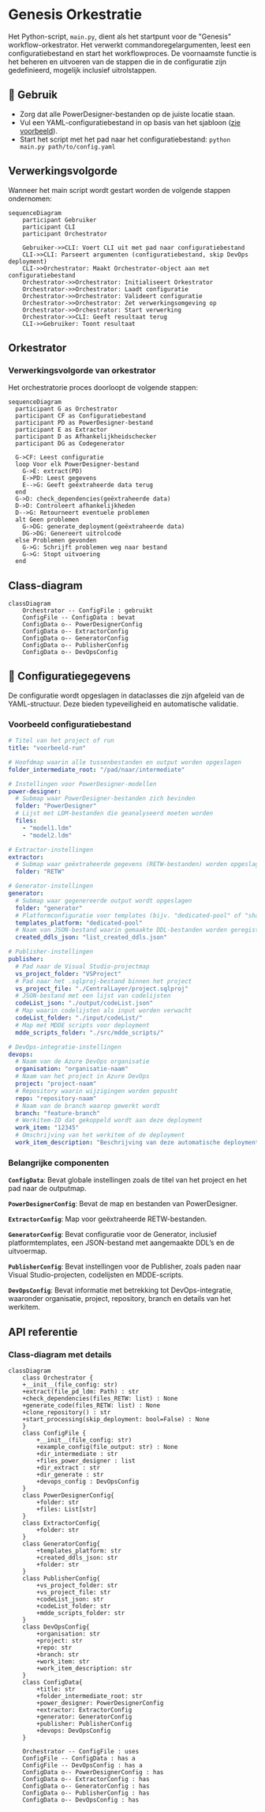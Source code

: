 # Genesis Orkestratie

Het Python-script, ```main.py```, dient als het startpunt voor de "Genesis" workflow-orkestrator. Het verwerkt commandoregelargumenten, leest een configuratiebestand en start het workflowproces. De voornaamste functie is het beheren en uitvoeren van de stappen die in de configuratie zijn gedefinieerd, mogelijk inclusief uitrolstappen.

## 🚀 Gebruik

* Zorg dat alle PowerDesigner-bestanden op de juiste locatie staan.
* Vul een YAML-configuratiebestand in op basis van het sjabloon ([zie voorbeeld](#voorbeeld-configuratiebestand)).
* Start het script met het pad naar het configuratiebestand: ```python main.py path/to/config.yaml```

## Verwerkingsvolgorde

Wanneer het main script wordt gestart worden de volgende stappen ondernomen:

```mermaid
sequenceDiagram
    participant Gebruiker
    participant CLI
    participant Orchestrator

    Gebruiker->>CLI: Voert CLI uit met pad naar configuratiebestand
    CLI->>CLI: Parseert argumenten (configuratiebestand, skip DevOps deployment)
    CLI->>Orchestrator: Maakt Orchestrator-object aan met configuratiebestand
    Orchestrator->>Orchestrator: Initialiseert Orkestrator
    Orchestrator->>Orchestrator: Laadt configuratie
    Orchestrator->>Orchestrator: Valideert configuratie
    Orchestrator->>Orchestrator: Zet verwerkingsomgeving op
    Orchestrator->>Orchestrator: Start verwerking
    Orchestrator->>CLI: Geeft resultaat terug
    CLI->>Gebruiker: Toont resultaat
```

## Orkestrator

### Verwerkingsvolgorde van orkestrator

Het orchestratorie proces doorloopt de volgende stappen:

```mermaid
sequenceDiagram
  participant G as Orchestrator
  participant CF as Configuratiebestand
  participant PD as PowerDesigner-bestand
  participant E as Extractor
  participant D as Afhankelijkheidschecker
  participant DG as Codegenerator

  G->CF: Leest configuratie
  loop Voor elk PowerDesigner-bestand
    G->E: extract(PD)
    E->PD: Leest gegevens
    E-->G: Geeft geëxtraheerde data terug
  end
  G->D: check_dependencies(geëxtraheerde data)
  D->D: Controleert afhankelijkheden
  D-->G: Retourneert eventuele problemen
  alt Geen problemen
    G->DG: generate_deployment(geëxtraheerde data)
    DG->DG: Genereert uitrolcode
  else Problemen gevonden
    G->G: Schrijft problemen weg naar bestand
    G->G: Stopt uitvoering
  end
```

## Class-diagram

```mermaid
classDiagram
    Orchestrator -- ConfigFile : gebruikt
    ConfigFile -- ConfigData : bevat
    ConfigData o-- PowerDesignerConfig
    ConfigData o-- ExtractorConfig
    ConfigData o-- GeneratorConfig
    ConfigData o-- PublisherConfig
    ConfigData o-- DevOpsConfig
```

## 🔧 Configuratiegegevens

De configuratie wordt opgeslagen in dataclasses die zijn afgeleid van de YAML-structuur. Deze bieden typeveiligheid en automatische validatie.

### Voorbeeld configuratiebestand

```yaml
# Titel van het project of run
title: "voorbeeld-run"

# Hoofdmap waarin alle tussenbestanden en output worden opgeslagen
folder_intermediate_root: "/pad/naar/intermediate"

# Instellingen voor PowerDesigner-modellen
power-designer:
  # Submap waar PowerDesigner-bestanden zich bevinden
  folder: "PowerDesigner"
  # Lijst met LDM-bestanden die geanalyseerd moeten worden
  files:
    - "model1.ldm"
    - "model2.ldm"

# Extractor-instellingen
extractor:
  # Submap waar geëxtraheerde gegevens (RETW-bestanden) worden opgeslagen
  folder: "RETW"

# Generator-instellingen
generator:
  # Submap waar gegenereerde output wordt opgeslagen
  folder: "generator"
  # Platformconfiguratie voor templates (bijv. "dedicated-pool" of "shared")
  templates_platform: "dedicated-pool"
  # Naam van JSON-bestand waarin gemaakte DDL-bestanden worden geregistreerd
  created_ddls_json: "list_created_ddls.json"

# Publisher-instellingen
publisher:
  # Pad naar de Visual Studio-projectmap
  vs_project_folder: "VSProject"
  # Pad naar het .sqlproj-bestand binnen het project
  vs_project_file: "./CentralLayer/project.sqlproj"
  # JSON-bestand met een lijst van codelijsten
  codeList_json: "./output/codeList.json"
  # Map waarin codelijsten als input worden verwacht
  codeList_folder: "./input/codeList/"
  # Map met MDDE scripts voor deployment
  mdde_scripts_folder: "./src/mdde_scripts/"

# DevOps-integratie-instellingen
devops:
  # Naam van de Azure DevOps organisatie
  organisation: "organisatie-naam"
  # Naam van het project in Azure DevOps
  project: "project-naam"
  # Repository waarin wijzigingen worden gepusht
  repo: "repository-naam"
  # Naam van de branch waarop gewerkt wordt
  branch: "feature-branch"
  # Werkitem-ID dat gekoppeld wordt aan deze deployment
  work_item: "12345"
  # Omschrijving van het werkitem of de deployment
  work_item_description: "Beschrijving van deze automatische deployment"
```

### Belangrijke componenten

**```ConfigData```**: Bevat globale instellingen zoals de titel van het project en het pad naar de outputmap.

**```PowerDesignerConfig```**: Bevat de map en bestanden van PowerDesigner.

**```ExtractorConfig```**: Map voor geëxtraheerde RETW-bestanden.

**```GeneratorConfig```**: Bevat configuratie voor de Generator, inclusief platformtemplates, een JSON-bestand met aangemaakte DDL’s en de uitvoermap.

**```PublisherConfig```**: Bevat instellingen voor de Publisher, zoals paden naar Visual Studio-projecten, codelijsten en MDDE-scripts.

**```DevOpsConfig```**: Bevat informatie met betrekking tot DevOps-integratie, waaronder organisatie, project, repository, branch en details van het werkitem.

## API referentie

### Class-diagram met details

```mermaid
classDiagram
    class Orchestrator {
    +__init__(file_config: str)
    +extract(file_pd_ldm: Path) : str
    +check_dependencies(files_RETW: list) : None
    +generate_code(files_RETW: list) : None
    +clone_repository() : str
    +start_processing(skip_deployment: bool=False) : None
    }
    class ConfigFile {
        +__init__(file_config: str)
        +example_config(file_output: str) : None
        +dir_intermediate : str
        +files_power_designer : list
        +dir_extract : str
        +dir_generate : str
        +devops_config : DevOpsConfig
    }
    class PowerDesignerConfig{
        +folder: str
        +files: List[str]
    }
    class ExtractorConfig{
        +folder: str
    }
    class GeneratorConfig{
        +templates_platform: str
        +created_ddls_json: str
        +folder: str
    }
    class PublisherConfig{
        +vs_project_folder: str
        +vs_project_file: str
        +codeList_json: str
        +codeList_folder: str
        +mdde_scripts_folder: str
    }
    class DevOpsConfig{
        +organisation: str
        +project: str
        +repo: str
        +branch: str
        +work_item: str
        +work_item_description: str
    }
    class ConfigData{
        +title: str
        +folder_intermediate_root: str
        +power_designer: PowerDesignerConfig
        +extractor: ExtractorConfig
        +generator: GeneratorConfig
        +publisher: PublisherConfig
        +devops: DevOpsConfig
    }

    Orchestrator -- ConfigFile : uses
    ConfigFile -- ConfigData : has a
    ConfigFile -- DevOpsConfig : has a
    ConfigData o-- PowerDesignerConfig : has
    ConfigData o-- ExtractorConfig : has
    ConfigData o-- GeneratorConfig : has
    ConfigData o-- PublisherConfig : has
    ConfigData o-- DevOpsConfig : has
```
